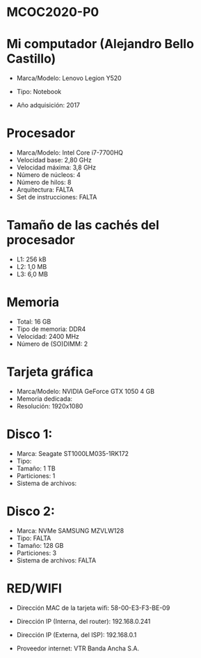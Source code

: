 # MCOC2020-P0

# Mi computador (Alejandro Bello Castillo) 

* Marca/Modelo: Lenovo Legion Y520 

* Tipo: Notebook

* Año adquisición: 2017

# Procesador
  - Marca/Modelo: Intel Core i7-7700HQ 
  - Velocidad base: 2,80 GHz
  - Velocidad máxima: 3,8 GHz 
  - Número de núcleos: 4
  - Número de hilos: 8 
  - Arquitectura: FALTA
  - Set de instrucciones: FALTA

# Tamaño de las cachés del procesador
  - L1: 256 kB
  - L2: 1,0 MB
  - L3: 6,0 MB 

# Memoria
  - Total: 16 GB
  - Tipo de memoria: DDR4
  - Velocidad: 2400 MHz
  - Número de (SO)DIMM: 2 

# Tarjeta gráfica 
  - Marca/Modelo: NVIDIA GeForce GTX 1050 4 GB 
  - Memoria dedicada: 
  - Resolución: 1920x1080

# Disco 1: 
  - Marca: Seagate ST1000LM035-1RK172
  - Tipo: 
  - Tamaño: 1 TB
  - Particiones: 1
  - Sistema de archivos: 

# Disco 2: 
  - Marca: NVMe SAMSUNG MZVLW128 
  - Tipo: FALTA
  - Tamaño: 128 GB
  - Particiones: 3
  - Sistema de archivos: FALTA 

# RED/WIFI 

* Dirección MAC de la tarjeta wifi: 58-00-E3-F3-BE-09

* Dirección IP (Interna, del router): 192.168.0.241

* Dirección IP (Externa, del ISP): 192.168.0.1

* Proveedor internet: VTR Banda Ancha S.A.
